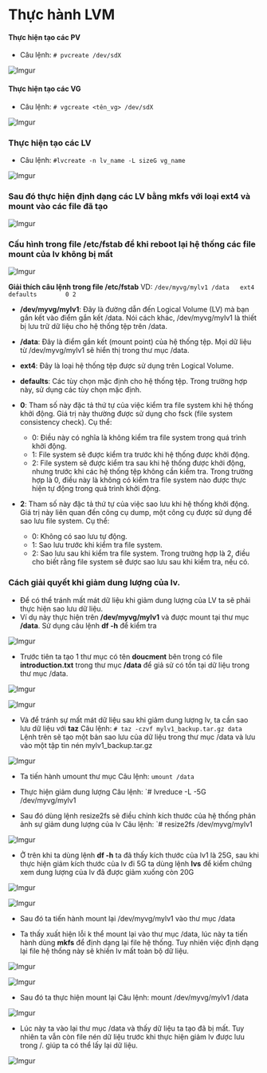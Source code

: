 # Thực hành LVM
#### Thực hiện tạo các PV
- Câu lệnh: `# pvcreate /dev/sdX`

![Imgur](https://i.imgur.com/zsiZt49.png)

#### Thực hiện tạo các VG
- Câu lệnh: `# vgcreate <tên_vg> /dev/sdX`

![Imgur](https://i.imgur.com/WZqkDrW.png)

### Thực hiện tạo các LV
- Câu lệnh: `#lvcreate -n lv_name -L sizeG vg_name`

![Imgur](https://i.imgur.com/Y76JkpB.png)

### Sau đó thực hiện định dạng các LV bằng **mkfs** với loại **ext4** và mount vào các file đã tạo

![Imgur](https://i.imgur.com/JfUP53S.png)

### Cấu hình trong file /etc/fstab để khi reboot lại hệ thống các file mount của lv không bị mất

![Imgur](https://i.imgur.com/sCmHWXT.png)

**Giải thích câu lệnh trong file /etc/fstab**
VD: `/dev/myvg/mylv1 /data   ext4    defaults        0 2`

- **/dev/myvg/mylv1**: Đây là đường dẫn đến Logical Volume (LV) mà bạn gắn kết vào điểm gắn kết /data. Nói cách khác, /dev/myvg/mylv1 là thiết bị lưu trữ dữ liệu cho hệ thống tệp trên /data.

- **/data**: Đây là điểm gắn kết (mount point) của hệ thống tệp. Mọi dữ liệu từ /dev/myvg/mylv1 sẽ hiển thị trong thư mục /data.

- **ext4**: Đây là loại hệ thống tệp được sử dụng trên Logical Volume.

- **defaults**: Các tùy chọn mặc định cho hệ thống tệp. Trong trường hợp này, sử dụng các tùy chọn mặc định.

- **0**: Tham số này đặc tả thứ tự của việc kiểm tra file system khi hệ thống khởi động. Giá trị này thường được sử dụng cho fsck (file system consistency check). Cụ thể:

	- 0: Điều này có nghĩa là không kiểm tra file system trong quá trình khởi động.
	- 1: File system sẽ được kiểm tra trước khi hệ thống được khởi động.
	- 2: File system sẽ được kiểm tra sau khi hệ thống được khởi động, nhưng trước khi các hệ thống tệp không cần kiểm tra.
Trong trường hợp là 0, điều này là  không có kiểm tra file system nào được thực hiện tự động trong quá trình khởi động.

- **2**: Tham số này đặc tả thứ tự của việc sao lưu khi hệ thống khởi động. Giá trị này liên quan đến công cụ dump, một công cụ được sử dụng để sao lưu file system. Cụ thể:
	- 0: Không có sao lưu tự động.
	- 1: Sao lưu trước khi kiểm tra file system.
	- 2: Sao lưu sau khi kiểm tra file system.
Trong trường hợp là 2, điều cho biết rằng file system sẽ được sao lưu sau khi kiểm tra, nếu có.

### Cách giải quyết khi giảm dung lượng của lv. 
- Để có thể tránh mất mát dữ liệu khi giảm dung lượng của LV ta sẽ phải thực hiện sao lưu dữ liệu.
- Ví dụ này thực hiện trên **/dev/myvg/mylv1** và được mount tại thư mục **/data**. Sử dụng câu lệnh **df -h** để kiểm tra

![Imgur](https://i.imgur.com/OsobO0S.png)

- Trước tiên ta tạo 1 thư mục có tên **doucment** bên trong có file **introduction.txt** trong thư mục **/data** để giả sử có tồn tại dữ liệu trong thư mục /data. 

![Imgur](https://i.imgur.com/l52iuNc.png)

![Imgur](https://i.imgur.com/fK25R09.png)

- Và để tránh sự mất mát dữ liệu sau khi giảm dung lượng lv, ta cần sao lưu dữ liệu với **taz**
Câu lệnh: `# taz -czvf mylv1_backup.tar.gz data`
Lệnh trên sẽ tạo một bản sao lưu của dữ liệu trong thư mục /data và lưu vào một tập tin nén mylv1_backup.tar.gz

![Imgur](https://i.imgur.com/j8kCaOX.png)

- Ta tiến hành umount thư mục
Câu lệnh: `umount /data`

- Thực hiện giảm dung lượng 
Câu lệnh: `# lvreduce -L -5G /dev/myvg/mylv1

- Sau đó dùng lệnh resize2fs sẽ điều chỉnh kích thước của hệ thống phản ảnh sự giảm dung lượng của lv
Câu lệnh: `# resize2fs /dev/myvg/mylv1

![Imgur](https://i.imgur.com/ePDytFl.png)

- Ở trên khi ta dùng lệnh **df -h** ta đã thấy kích thước của lv1 là 25G, sau khi thực hiện giảm kích thước của lv đi 5G ta dùng lệnh **lvs** để kiểm chứng xem dung lượng của lv đã được giảm xuống còn 20G

![Imgur](https://i.imgur.com/kUAPQzU.png)

![Imgur](https://i.imgur.com/FOrhRxD.png)

- Sau đó ta tiến hành mount lại /dev/myvg/mylv1 vào thư mục /data  

- Ta thấy xuất hiện lỗi k thể mount lại vào thư mục /data, lúc này ta tiến hành dùng **mkfs** để định dạng lại file hệ thống. Tuy nhiên việc định dạng lại file hệ thống này sẽ khiến lv mất toàn bộ dữ liệu. 

![Imgur](https://i.imgur.com/3hdjis7.png)

![Imgur](https://i.imgur.com/aPzdbxZ.png)

- Sau đó ta thực hiện mount lại
Câu lệnh: mount /dev/myvg/mylv1	/data

![Imgur](https://i.imgur.com/bojr2ZN.png)

- Lúc này ta vào lại thư mục /data và thấy dữ liệu ta tạo đã bị mất. Tuy nhiên ta vẫn còn file nén dữ liệu trước khi thực hiện giảm lv được lưu trong /. giúp ta có thể lấy lại dữ liệu.

![Imgur](https://i.imgur.com/QkvwKuI.png)
